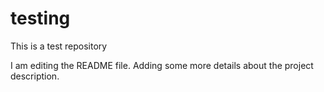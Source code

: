 # testing
This is a test repository

I am editing the README file. Adding some more details about the project description.
